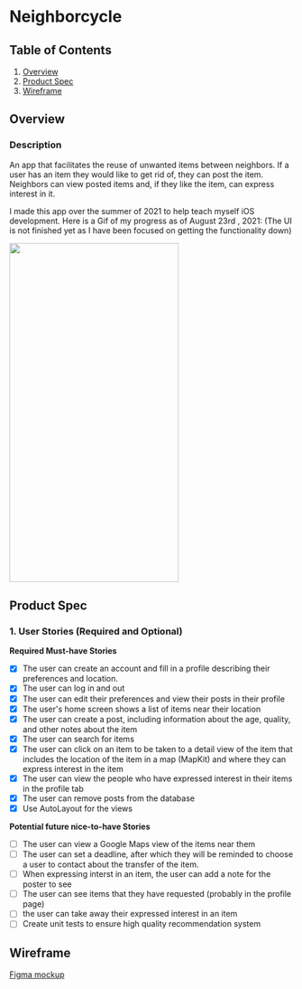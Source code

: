 # Neighborcycle

## Table of Contents
1. [Overview](#overview)
2. [Product Spec](#product-spec)
3. [Wireframe](#wireframe)

## Overview
### Description
An app that facilitates the reuse of unwanted items between neighbors. If a user has an item they would like to get rid of, they can post the item. Neighbors can view posted items and, if they like the item, can express interest in it.

I made this app over the summer of 2021 to help teach myself iOS development. Here is a Gif of my progress as of August 23rd , 2021:
(The UI is not finished yet as I have been focused on getting the functionality down)

<img src="neighborcycle.gif" width="300" height="600" />

## Product Spec

### 1. User Stories (Required and Optional)

**Required Must-have Stories**

- [x] The user can create an account and fill in a profile describing their preferences and location.
- [x] The user can log in and out 
- [x] The user can edit their preferences and view their posts in their profile
- [x] The user's home screen shows a list of items near their location
- [x] The user can create a post, including information about the age, quality, and other notes about the item
- [x] The user can search for items
- [x] The user can click on an item to be taken to a detail view of the item that includes the location of the item in a map (MapKit) and where they can express interest in the item
- [x] The user can view the people who have expressed interest in their items in the profile tab
- [x] The user can remove posts from the database
- [x] Use AutoLayout for the views

**Potential future nice-to-have Stories**

- [ ] The user can view a Google Maps view of the items near them
- [ ] The user can set a deadline, after which they will be reminded to choose a user to contact about the transfer of the item.
- [ ] When expressing interst in an item, the user can add a note for the poster to see
- [ ] The user can see items that they have requested (probably in the profile page)
- [ ] the user can take away their expressed interest in an item
- [ ] Create unit tests to ensure high quality recommendation system

## Wireframe
[Figma mockup](https://www.figma.com/proto/4ZI7mgggnlCKpWadVqxARe/Untitled?node-id=1%3A2&scaling=scale-down&page-id=0%3A1&starting-point-node-id=1%3A2)
